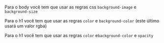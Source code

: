Para o body você tem que usar as regras css `background-image` e` background-size`

Para o h1 você tem que usar as regras `color` e `background-color` (este último usará um valor rgba)

Para o h1 você tem que usar as regras `color` e`background-color` e `opacity`